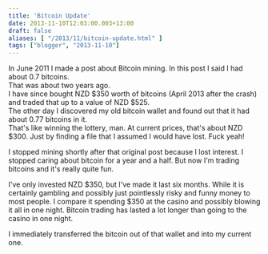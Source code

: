 ```yaml
---
title: 'Bitcoin Update'
date: 2013-11-10T12:03:00.003+13:00
draft: false
aliases: [ "/2013/11/bitcoin-update.html" ]
tags: ["blogger", "2013-11-10"]
---
```


In June 2011 I made a post about Bitcoin mining. In this post I said I had about 0.7 bitcoins.  
That was about two years ago.  
I have since bought NZD $350 worth of bitcoins (April 2013 after the crash) and traded that up to a value of NZD $525.  
The other day I discovered my old bitcoin wallet and found out that it had about 0.77 bitcoins in it.  
That's like winning the lottery, man. At current prices, that's about NZD $300. Just by finding a file that I assumed I would have lost. Fuck yeah!  
  
I stopped mining shortly after that original post because I lost interest. I stopped caring about bitcoin for a year and a half. But now I'm trading bitcoins and it's really quite fun.  
  
I've only invested NZD $350, but I've made it last six months. While it is certainly gambling and possibly just pointlessly risky and funny money to most people. I compare it spending $350 at the casino and possibly blowing it all in one night. Bitcoin trading has lasted a lot longer than going to the casino in one night.  
  
I immediately transferred the bitcoin out of that wallet and into my current one.